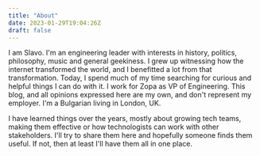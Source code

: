 ```yaml
---
title: "About"
date: 2023-01-29T19:04:26Z
draft: false
---
```


I am Slavo. I'm an engineering leader with interests in history, politics, philosophy, music and general geekiness. I grew up witnessing how the internet transformed the world, and I benefitted a lot from that transformation. Today, I spend much of my time searching for curious and helpful things I can do with it. I work for Zopa as VP of Engineering. This blog, and all opinions expressed here are my own, and don't represent my employer. I'm a Bulgarian living in London, UK.

I have learned things over the years, mostly about growing tech teams, making them effective or how technologists can work with other stakeholders. I'll try to share them here and hopefully someone finds them useful. If not, then at least I'll have them all in one place.